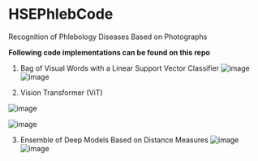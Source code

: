 # HSEPhlebCode
Recognition of Phlebology Diseases Based on Photographs

**Following code implementations can be found on this repo**

1. Bag of Visual Words with a Linear Support Vector Classifier
![image](https://user-images.githubusercontent.com/38528963/173235787-49bc67b2-72a0-4125-b0b3-3e804d6645ab.png)
![image](https://user-images.githubusercontent.com/38528963/173235802-9f8b5cfd-064b-4e4f-ad78-f03531c1f739.png)


2. Vision Transformer (ViT)

![image](https://user-images.githubusercontent.com/38528963/173235814-9168fa43-a3e5-421c-993c-d545a2d69ae9.png)

![image](https://user-images.githubusercontent.com/38528963/173235817-4bf8b793-9484-434b-95eb-91c6ea09ed02.png)

3. Ensemble of Deep Models Based on Distance Measures
![image](https://user-images.githubusercontent.com/38528963/173235827-1ec33796-fb3e-414f-9b7f-87e767b2f23b.png)
![image](https://user-images.githubusercontent.com/38528963/173235829-2ac33c88-3e6b-4ff7-9f21-3a33da9bfe4e.png)
